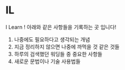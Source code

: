 # IL
I Learn !
아래와 같은 사항들을 기록하는 곳 입니다!

1. 나중에도 필요하다고 생각되는 개념
2. 지금 정리하지 않으면 나중에 까먹을 것 같은 것들
3. 하루의 검색했던 워딩들 중 중요한 사항들
4. 새로운 문법이나 기술 사용법들 